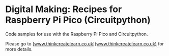# Digital Making: Recipes for Raspberry Pi Pico (Circuitpython)

Code samples for use with the Raspberry Pi Pico and Circuitpython.

Please go to [www.thinkcreatelearn.co.uk](www.thinkcreatelearn.co.uk) for more details.
